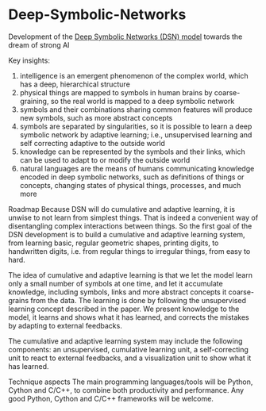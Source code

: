 # Deep-Symbolic-Networks
Development of the [Deep Symbolic Networks (DSN) model](https://github.com/qunzhi/Deep-Symbolic-Networks/blob/master/concept.md) towards the dream of strong AI

Key insights:
1. intelligence is an emergent phenomenon of the complex world, which has a deep, hierarchical structure
2. physical things are mapped to symbols in human brains by coarse-graining, so the real world is mapped to a deep symbolic network
3. symbols and their combinations sharing common features will produce new symbols, such as more abstract concepts
5. symbols are separated by singularities, so it is possible to learn a deep symbolic network by adaptive learning; i.e., unsupervised learning and self correcting adaptive to the outside world
4. knowledge can be represented by the symbols and their links, which can be used to adapt to or modify the outside world
5. natural languages are the means of humans communicating knowledge encoded in deep symbolic networks, such as definitions of things or concepts, changing states of physical things, processes, and much more

Roadmap
Because DSN will do cumulative and adaptive learning, it is unwise to not learn from simplest things. That is indeed a convenient way of disentangling complex interactions between things. So the first goal of the DSN development is to build a cumulative and adaptive learning system, from learning basic, regular geometric shapes, printing digits, to handwritten digits, i.e. from regular things to irregular things, from easy to hard. 

The idea of cumulative and adaptive learning is that we let the model learn only a small number of symbols at one time, and let it accumulate knowledge, including symbols, links and more abstract concepts it coarse-grains from the data. The learning is done by following the unsupervised learning concept described in the paper. We present knowledge to the model, it learns and shows what it has learned, and corrects the mistakes by adapting to external feedbacks.

The cumulative and adaptive learning system may include the following components: an unsupervised, cumulative learning unit, a self-correcting unit to react to external feedbacks, and a visualization unit to show what it has learned.  

Technique aspects
The main programming languages/tools will be Python, Cython and C/C++, to combine both productivity and performance. Any good Python, Cython and C/C++ frameworks will be welcome. 

